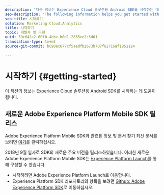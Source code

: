 ```yaml
---
description: '다음 정보는 Experience Cloud 솔루션용 Android SDK를 시작하는 데 도움이 됩니다 '
seo-description: 'The following information helps you get started with the Android SDK for Experience Cloud Solutions '
seo-title: 시작하기
solution: Marketing Cloud,Analytics
title: 시작하기
topic: 개발자 및 구현
uuid: 39c642e2-60f0-4bbe-b0d1-2635ee2c6d01
translation-type: tm+mt
source-git-commit: b690ec677cf5aedfb2673b707f82716af1851124

---
```



# 시작하기 {#getting-started}

이 섹션의 정보는 Experience Cloud 솔루션용 Android SDK를 시작하는 데 도움이 됩니다.

## 새로운 Adobe Experience Platform Mobile SDK 릴리스

Adobe Experience Platform Mobile SDK와 관련된 정보 및 문서 찾기 최신 문서를 보려면 [여기](https://aep-sdks.gitbook.io/docs/)를 클릭하십시오.

2018년 9월 일자로 SDK의 새로운 주요 버전을 릴리스하였습니다. 이러한 새로운 Adobe Experience Platform Mobile SDK는 [Experience Platform Launch](https://www.adobe.com/experience-platform/launch.html)를 통해 구성할 수 있습니다.

* 시작하려면 Adobe Experience Platform Launch로 이동합니다.
* Experience Platform SDK 리포지토리의 항목을 보려면 [Github: Adobe Experience Platform SDK](https://github.com/Adobe-Marketing-Cloud/acp-sdks)로 이동하십시오.
